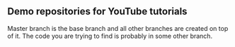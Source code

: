 ## Demo repositories for YouTube tutorials

Master branch is the base branch and all other branches are created on top of it. The code you are trying to find is probably in some other branch.
